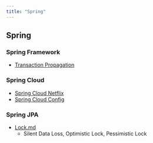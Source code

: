 ```yaml
---
title: "Spring"
---
```


## Spring

### Spring Framework

- [Transaction Propagation](TransactionPropagation/TransactionPropagation.md)

### Spring Cloud

- [Spring Cloud Netflix](SpringCloud/SpringCloudNetflix/SpringCloudNetflix/SpringCloudNetflix.md)
- [Spring Cloud Config](SpringCloud/SpringCloudConfig/SpringCloudConfig.md)

### Spring JPA

- [Lock.md](JPA/Lock/Lock.md)
  - Silent Data Loss, Optimistic Lock, Pessimistic Lock 